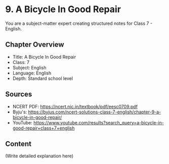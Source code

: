 # 9. A Bicycle In Good Repair

You are a subject-matter expert creating structured notes for Class 7 - English.

## Chapter Overview
- Title: A Bicycle In Good Repair
- Class: 7
- Subject: English
- Language: English
- Depth: Standard school level

## Sources
- NCERT PDF: https://ncert.nic.in/textbook/pdf/eesc0709.pdf
- Byju's: https://byjus.com/ncert-solutions-class-7-english/chapter-9-a-bicycle-in-good-repair/
- YouTube: https://www.youtube.com/results?search_query=a-bicycle-in-good-repair+class+7+english

## Content
(Write detailed explanation here)
